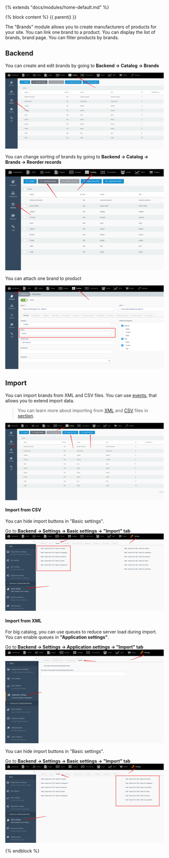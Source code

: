 {% extends "docs/modules/home-default.md" %}

{% block content %}
{{ parent() }}

The "Brands" module allows you to create manufacturers of products for your site.
You can link one brand to a product.
You can display the list of brands, brand page.
You can filter products by brands.

## Backend

You can create and edit brands by going to **Backend -> Catalog -> Brands**

![](./../../assets/images/backend-brand-1.png)

You can change sorting of brands by going to **Backend -> Catalog -> Brands -> Reorder records**

![](./../../assets/images/backend-brand-5.png)

You can attach one brand to product

![](./../../assets/images/backend-brand-2.png)

## Import

You can import brands from XML and CSV files.
You can use [events](modules/brand/event/event#event-list-brand), that allows you to extend import data.
 
> You can learn more about importing from [XML](import/import-from-xml/home.md#import-from-xml) and [CSV](import/import-from-csv/home.md#import-from-csv) files in [section](import/import-from-xml/home.md#import-from-xml).

![](./../../assets/images/backend-brand-3.png)

#### Import from CSV

You can hide import buttons in "Basic settings".

Go to **Backend -> Settings -> Basic settings -> "Import" tab**
![](./../../assets/images/import-from-csv-settings-3.png)

#### Import from XML

For big catalog, you can use queues to reduce server load during import.
You can enable queues in **"Application settings"**.

Go to **Backend -> Settings -> Application settings -> "Import" tab**
![](./../../assets/images/import-from-xml-settings-8.png)

You can hide import buttons in "Basic settings".

Go to **Backend -> Settings -> Basic settings -> "Import" tab**
![](./../../assets/images/import-from-xml-settings-9.png)

{% endblock %}
